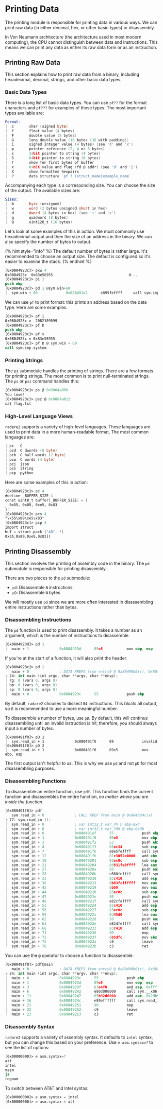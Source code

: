 # Printing Data

The printing module is responsible for printing data in various ways. We can print raw data (in either decimal, hex, or other basic types) or disassembly.

In Von Neumann architecture (the architecture used in most modern computing), the CPU cannot distinguish between data and instructions.  This means we can print any data as either its raw data form or as an instruction.

## Printing Raw Data
This section explains how to print raw data from a binary, including hexadecimal, decimal, strings, and other basic data types.
### Basic Data Types
There is a long list of basic data types.  You can use `pf??` for the format characters and `pf???` for examples of these types.  The most important types available are:
```nasm
Format:
|  c       char (signed byte)
|  f       float value (4 bytes)
|  F       double value (8 bytes)
|  G       long double value (16 bytes (10 with padding))
|  i       signed integer value (4 bytes) (see 'd' and 'x')
|  p       pointer reference (2, 4 or 8 bytes)
|  s       32bit pointer to string (4 bytes)
|  S       64bit pointer to string (8 bytes)
|  T       show Ten first bytes of buffer
|  x       0xHEX value and flag (fd @ addr) (see 'd' and 'i')
|  X       show formatted hexpairs
|  ?       data structure `pf ? (struct_name)example_name`
```
Accompanying each type is a corresponding size. You can choose the size of the output. The available sizes are:
```nasm
Sizes:
|  b       byte (unsigned)
|  w       word (2 bytes unsigned short in hex)
|  d       dword (4 bytes in hex) (see 'i' and 'x')
|  q       quadword (8 bytes)
|  Q       uint128_t (16 bytes)
```

Let's look at some examples of this in action.  We most commonly use hexadecimal output and then the size of an address in the binary.  We can also specify the number of bytes to output.

{% hint style="info" %}
The default number of bytes is rather large. It's recommended to choose an output size. The default is configured so it's easier to examine the stack.
{% endhint %}

```nasm
[0x0804923c]> pxw 4
0x0804923c  0x83e58955                                   U...
[0x0804923c]> pi 1
push ebp
[0x0804923c]> pd 1 @sym.win+60
│  sym.win + 60             0x080491e2      e899feffff     call sym.imp.system ; int system(const char *string)
```

We can use `pf` to print format: this prints an address based on the data type.  Here are some examples.
```nasm
[0x0804923c]> pf i
0x0804923c = -2082109099
[0x0804923c]> pf D
push ebp
[0x0804923c]> pf x
0x0804923c = 0x83e58955
[0x0804923c]> pf D @ sym.win + 60
call sym.imp.system
```
### Printing Strings
The `ps` submodule handles the printing of strings.  There are a few formats for printing strings. The most common is to print null-terminated strings.  The `ps` or `psz` command handles this:
```nasm
[0x0804923c]> ps @ 0x0804a008
You lose!
[0x0804923c]> psz @ 0x0804a012
cat flag.txt
```
### High-Level Language Views
`radare2` supports a variety of high-level languages.  These languages are used to print data in a more human-readable format.  The most common languages are:
```nasm
| pc   C
| pcd  C dwords (8 byte)
| pch  C half-words (2 byte)
| pcw  C words (4 byte)
| pcj  json
| pcs  string
| pcp  python
```

Here are some examples of this in action:
```nasm
[0x0804923c]> pc 4
#define _BUFFER_SIZE 4
const uint8_t buffer[_BUFFER_SIZE] = {
  0x55, 0x89, 0xe5, 0x83
};
[0x0804923c]> pcs 4
"\x55\x89\xe5\x83"
[0x0804923c]> pcp 4
import struct
buf = struct.pack ("4B", *[
0x55,0x89,0xe5,0x83])
```

## Printing Disassembly
This section involves the printing of assembly code in the binary.  The `pd` submodule is responsible for printing disassembly.

There are two pieces to the `pd` submodule:
* `pd`: Disassemble `N` instructions
* `pD`: Disassemble `N` bytes

We will mostly use `pd` since we are more often interested in disassembling entire instructions rather than bytes.
### Disassembling Instructions
The `pd` function is used to print disassembly. It takes a number as an argument, which is the number of instructions to disassemble.
```nasm
[0x0804923d]> pd 1
│  main + 1              0x0804923d      89e5           mov ebp, esp
```

If you're at the start of a function, it will also print the header:
```nasm
[0x0804923c]> pd 1
   main + 0              ; DATA XREFS from entry0 @ 0x80490b0(r), 0x80490b6(w)
┌ 24: int main (int argc, char **argv, char **envp);
│ rg: 0 (vars 0, args 0)
│ bp: 0 (vars 0, args 0)
│ sp: 0 (vars 0, args 0)
│  main + 0              0x0804923c      55             push ebp
```

By default, `radare2` chooses to dissect `64` instructions. This bloats all output, so it is recommended to use a more meaningful number.

To disassemble a number of bytes, use `pD`.  By default, this will continue disassembling until an invalid instruction is hit; therefore, you should always input a number of bytes.
```pd
[0x080491f0]> pD 1
│  sym.read_in + 1              0x080491f0      89             invalid
[0x080491f0]> pD 2
│  sym.read_in + 1              0x080491f0      89e5           mov ebp, esp
```

The first output isn't helpful to us.  This is why we use `pd` and not `pD` for most disassembling purposes.

### Disassembling Functions
To disassemble an entire function, use `pdf`.  This function finds the current function and disassembles the entire function, *no matter where you are inside the function*.
```nasm
[0x080491f0]> pdf
   sym.read_in + 0              ; CALL XREF from main @ 0x804924c(x)
┌ 77: sym.read_in ();
│  sym.read_in + 0              ; var int32_t var_4h @ ebp-0x4
│  sym.read_in + 0              ; var int32_t var_30h @ ebp-0x30
│  sym.read_in + 0              0x080491ef      55             push ebp
│  sym.read_in + 1              0x080491f0      89e5           mov ebp, esp
│  sym.read_in + 3              0x080491f2      53             push ebx
│  sym.read_in + 4              0x080491f3      83ec34         sub esp, 0x34
│  sym.read_in + 7              0x080491f6      e8e5feffff     call sym.__x86.get_pc_thunk.bx
│  sym.read_in + 12             0x080491fb      81c3052e0000   add ebx, 0x2e05
│  sym.read_in + 18             0x08049201      83ec0c         sub esp, 0xc
│  sym.read_in + 21             0x08049204      8d831fe0ffff   lea eax, [ebx - 0x1fe1]
│  sym.read_in + 27             0x0804920a      50             push eax
│  sym.read_in + 28             0x0804920b      e860feffff     call sym.imp.puts ; int puts(const char *s)
│  sym.read_in + 33             0x08049210      83c410         add esp, 0x10
│  sym.read_in + 36             0x08049213      8b83fcffffff   mov eax, dword [ebx - 4]
│  sym.read_in + 42             0x08049219      8b00           mov eax, dword [eax]
│  sym.read_in + 44             0x0804921b      83ec0c         sub esp, 0xc
│  sym.read_in + 47             0x0804921e      50             push eax
│  sym.read_in + 48             0x0804921f      e82cfeffff     call sym.imp.fflush ; int fflush(FILE *stream)
│  sym.read_in + 53             0x08049224      83c410         add esp, 0x10
│  sym.read_in + 56             0x08049227      83ec0c         sub esp, 0xc
│  sym.read_in + 59             0x0804922a      8d45d0         lea eax, [var_30h]
│  sym.read_in + 62             0x0804922d      50             push eax
│  sym.read_in + 63             0x0804922e      e82dfeffff     call sym.imp.gets ; char *gets(char *s)
│  sym.read_in + 68             0x08049233      83c410         add esp, 0x10
│  sym.read_in + 71             0x08049236      90             nop
│  sym.read_in + 72             0x08049237      8b5dfc         mov ebx, dword [var_4h]
│  sym.read_in + 75             0x0804923a      c9             leave
└  sym.read_in + 76             0x0804923b      c3             ret
```

You can use the `@` operator to choose a function to disassemble.
```nasm
[0x080491f0]> pdf@main
   main + 0              ; DATA XREFS from entry0 @ 0x80490b0(r), 0x80490b6(w)
┌ 24: int main (int argc, char **argv, char **envp);
│  main + 0              0x0804923c      55             push ebp
│  main + 1              0x0804923d      89e5           mov ebp, esp
│  main + 3              0x0804923f      83e4f0         and esp, 0xfffffff0
│  main + 6              0x08049242      e80d000000     call sym.__x86.get_pc_thunk.ax
│  main + 11             0x08049247      05b92d0000     add eax, 0x2db9
│  main + 16             0x0804924c      e89effffff     call sym.read_in
│  main + 21             0x08049251      90             nop
│  main + 22             0x08049252      c9             leave
└  main + 23             0x08049253      c3             ret
```
### Disassembly Syntax
`radare2` supports a variety of assembly syntax.  It defaults to `intel` syntax, but you can change this based on your preference.  Use `e asm.syntax=?` to see the list of options:
```nasm
[0x00000000]> e asm.syntax=?
att
intel
masm
jz
regnum
```

To switch between AT&T and Intel syntax:
```nasm
[0x00000000]> e asm.syntax = intel
[0x00000000]> e asm.syntax = att
```